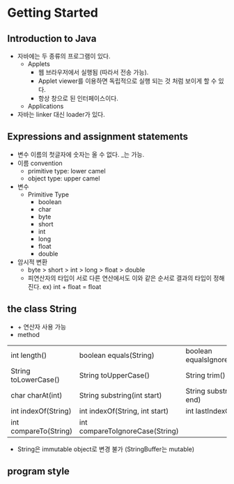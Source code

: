 # Getting Started
## Introduction to Java
* 자바에는 두 종류의 프로그램이 있다.
	* Applets
		* 웹 브라우저에서 실행됨 (따라서 전송 가능).
		* Applet viewer를 이용하면 독립적으로 실행 되는 것 처럼 보이게 할 수 있다.
		* 항상 창으로 된 인터페이스이다.
	* Applications
* 자바는 linker 대신 loader가 있다.
## Expressions and assignment statements
* 변수 이름의 첫글자에 숫자는 올 수 없다. _는 가능.
* 이름 convention
	* primitive type: lower camel
	* object type: upper camel
* 변수
	* Primitive Type
		* boolean
		* char
		* byte
		* short
		* int
		* long
		* float
		* double
* 암시적 변환
	* byte > short > int > long > float > double
	* 피연산자의 타입이 서로 다른 연산에서도 이와 같은 순서로 결과의 타입이 정해진다. ex) int + float = float
## the class String
* \+ 연산자 사용 가능
* method

|   |     |     |
| --- | --- | --- |
| int length() | boolean equals(String) | boolean equalsIgnoreCase(String) |
| String toLowerCase() | String toUpperCase() | String trim() |
| char charAt(int) | String substring(int start) | String substring(int start, end) |
| int indexOf(String) | int indexOf(String, int start) | int lastIndexOf(String) |
| int compareTo(String) | int compareToIgnoreCase(String) ||
* String은 immutable object로 변경 불가 (StringBuffer는 mutable)
## program style
